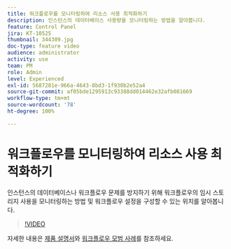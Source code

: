 ```yaml
---
title: 워크플로우를 모니터링하여 리소스 사용 최적화하기
description: 인스턴스의 데이터베이스 사용량을 모니터링하는 방법을 알아봅니다.
feature: Control Panel
jira: KT-10525
thumbnail: 344309.jpg
doc-type: feature video
audience: administrator
activity: use
team: PM
role: Admin
level: Experienced
exl-id: 5687281e-966a-4643-8bd3-1f930b2e52a4
source-git-commit: af05bde1295913c93388dd014462e32afb081669
workflow-type: tm+mt
source-wordcount: '78'
ht-degree: 100%

---
```


# 워크플로우를 모니터링하여 리소스 사용 최적화하기

인스턴스의 데이터베이스나 워크플로우 문제를 방지하기 위해 워크플로우의 임시 스토리지 사용을 모니터링하는 방법 및 워크플로우 설정을 구성할 수 있는 위치를 알아봅니다.

>[!VIDEO](https://video.tv.adobe.com/v/344309/?quality=12&learn=0n)

자세한 내용은 [제품 설명서](https://experienceleague.adobe.com/docs/control-panel/using/performance-monitoring/database-monitoring/workflow-monitoring.html?lang=ko)와 [워크플로우 모범 사례](https://experienceleague.adobe.com/docs/campaign-classic/using/automating-with-workflows/introduction/workflow-best-practices.html?lang=ko)를 참조하세요.
